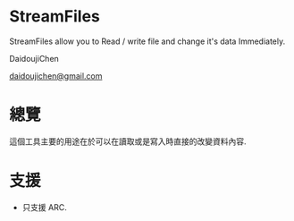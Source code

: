 StreamFiles
===========

StreamFiles allow you to Read / write file and change it's data Immediately.

DaidoujiChen

daidoujichen@gmail.com

總覽
======
這個工具主要的用途在於可以在讀取或是寫入時直接的改變資料內容.

支援
======
- 只支援 ARC.
